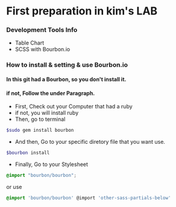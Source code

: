 # First preparation in kim's LAB 

### Development Tools Info

* Table Chart
* SCSS with Bourbon.io


### How to install & setting & use Bourbon.io

#### In this git had a Bourbon, so you don't install it.
#### if not, Follow the under Paragraph.

* First, Check out your Computer that had a ruby
* if not, you will install ruby
* Then, go to terminal

```sh
$sudo gem install bourbon
```

* And then, Go to your specific diretory file that you want use.

```sh
$bourbon install
```

* Finally, Go to your Stylesheet

```css
@import "bourbon/bourbon";
```

or use 

```css
@import 'bourbon/bourbon' @import 'other-sass-partials-below'
```